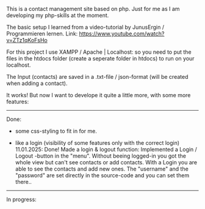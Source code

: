 This is a contact management site based on php. Just for me as I am developing my php-skills at the moment.

The basic setup I learned from a video-tutorial by JunusErgin / Programmieren lernen.
Link: https://www.youtube.com/watch?v=ZTz1qKoFsHo

For this project I use XAMPP / Apache | Localhost:
so you need to put the files in the htdocs folder (create a seperate folder in htdocs) to run on your localhost.

The Input (contacts) are saved in a .txt-file / json-format (will be created when adding a contact).

It works! But now I want to develope it quite a little more, with some more features:

--------------------------------------------------------------------------------------------------------------------

Done:

- some css-styling to fit in for me.

- like a login (visibility of some features only with the correct login)
    11.01.2025: Done!
        Made a login & logout function:
            Implemented a Login / Logout -button in the "menu".
            Without beeing logged-in you got the whole view but can't see contacts or add contacts.
            With a Login you are able to see the contacts and add new ones.
            The "username" and the "password" are set directly in the source-code and you can set them there..

--------------------------------------------------------------------------------------------------------------------

In progress:





